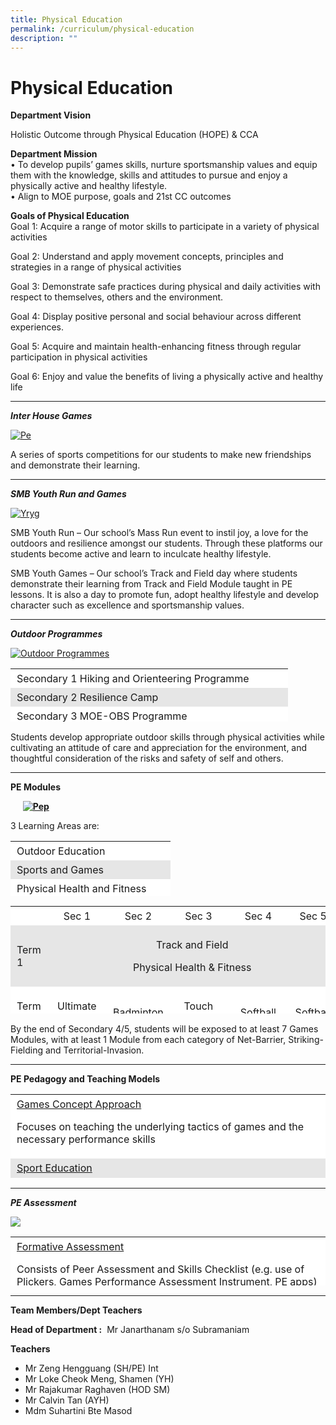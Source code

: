```yaml
---
title: Physical Education
permalink: /curriculum/physical-education
description: ""
---
```

Physical Education
==================

**Department Vision**

Holistic Outcome through Physical Education (HOPE) & CCA

**Department Mission**  
• To develop pupils’ games skills, nurture sportsmanship values and equip them with the knowledge, skills and attitudes to pursue and enjoy a physically active and healthy lifestyle.  
• Align to MOE purpose, goals and 21st CC outcomes

**Goals of Physical Education**   
Goal 1: Acquire a range of motor skills to participate in a variety of physical activities

Goal 2: Understand and apply movement concepts, principles and strategies in a range of physical activities

Goal 3: Demonstrate safe practices during physical and daily activities with respect to themselves, others and the environment.

Goal 4: Display positive personal and social behaviour across different experiences.

Goal 5: Acquire and maintain health-enhancing fitness through regular participation in physical activities

Goal 6: Enjoy and value the benefits of living a physically active and healthy life

* * *

_**Inter House Games**_

[![Pe](https://sembawangsec.moe.edu.sg/wp-content/uploads/2020/11/PE.jpg)](https://sembawangsec.moe.edu.sg/wp-content/uploads/2020/11/PE.jpg)

A series of sports competitions for our students to make new friendships and demonstrate their learning.

* * *

_**SMB Youth Run and Games**_

[![Yryg](https://sembawangsec.moe.edu.sg/wp-content/uploads/2020/11/YRYG-300x241.jpg)](https://sembawangsec.moe.edu.sg/wp-content/uploads/2020/11/YRYG.jpg)

SMB Youth Run – Our school’s Mass Run event to instil joy, a love for the outdoors and resilience amongst our students. Through these platforms our students become active and learn to inculcate healthy lifestyle.

SMB Youth Games – Our school’s Track and Field day where students demonstrate their learning from Track and Field Module taught in PE lessons. It is also a day to promote fun, adopt healthy lifestyle and develop character such as excellence and sportsmanship values.

* * *

_**Outdoor Programmes**_

[![Outdoor Programmes](https://sembawangsec.moe.edu.sg/wp-content/uploads/2020/11/Outdoor-Programmes-300x241.jpg)](https://sembawangsec.moe.edu.sg/wp-content/uploads/2020/11/Outdoor-Programmes.jpg)

<table width="433" style="box-sizing: inherit; border-collapse: collapse; border-spacing: 0px; max-width: 100%; height: 85px;"><tbody style="box-sizing: inherit;"><tr style="box-sizing: inherit; background: rgb(255, 255, 255);"><td style="box-sizing: inherit; padding: 5px 10px; width: 424px;">Secondary 1 Hiking and Orienteering Programme</td></tr><tr style="box-sizing: inherit; background: rgb(230, 230, 230);"><td style="box-sizing: inherit; padding: 5px 10px; width: 424px;">Secondary 2 Resilience Camp</td></tr><tr style="box-sizing: inherit; background: rgb(255, 255, 255);"><td style="box-sizing: inherit; padding: 5px 10px; width: 424px;">Secondary 3 MOE-OBS Programme</td></tr></tbody></table>

Students develop appropriate outdoor skills through physical activities while cultivating an attitude of care and appreciation for the environment, and thoughtful consideration of the risks and safety of self and others.

* * *

**PE Modules**

     **[![Pep](https://sembawangsec.moe.edu.sg/wp-content/uploads/2020/11/PEp-300x241.jpg)](https://sembawangsec.moe.edu.sg/wp-content/uploads/2020/11/PEp.jpg)**

3 Learning Areas are:

<table width="245" style="box-sizing: inherit; border-collapse: collapse; border-spacing: 0px; max-width: 100%; height: 88px;"><tbody style="box-sizing: inherit;"><tr style="box-sizing: inherit; background: rgb(255, 255, 255);"><td style="box-sizing: inherit; padding: 5px 10px; width: 236px;">Outdoor Education</td></tr><tr style="box-sizing: inherit; background: rgb(230, 230, 230);"><td style="box-sizing: inherit; padding: 5px 10px; width: 236px;">Sports and Games</td></tr><tr style="box-sizing: inherit; background: rgb(255, 255, 255);"><td style="box-sizing: inherit; padding: 5px 10px; width: 236px;">Physical Health and Fitness</td></tr></tbody></table>

<table width="527" style="box-sizing: inherit; border-collapse: collapse; border-spacing: 0px; max-width: 100%; height: 172px;"><tbody style="box-sizing: inherit;"><tr style="box-sizing: inherit; background: rgb(255, 255, 255);"><td style="box-sizing: inherit; padding: 5px 10px; width: 81.6px;"></td><td style="box-sizing: inherit; padding: 5px 10px; width: 81.6px; text-align: center;">Sec 1</td><td style="box-sizing: inherit; padding: 5px 10px; width: 81.6px; text-align: center;">Sec 2</td><td style="box-sizing: inherit; padding: 5px 10px; width: 81.6px; text-align: center;">Sec 3</td><td style="box-sizing: inherit; padding: 5px 10px; width: 81.6px; text-align: center;">Sec 4</td><td style="box-sizing: inherit; padding: 5px 10px; width: 81.6px; text-align: center;">Sec 5</td></tr><tr style="box-sizing: inherit; background: rgb(230, 230, 230);"><td style="box-sizing: inherit; padding: 5px 10px; width: 81.6px;">Term 1</td><td colspan="5" style="box-sizing: inherit; padding: 5px 10px; width: 81.6px; text-align: center;"><p style="box-sizing: inherit; font-size: 1em; text-align: center;">Track and Field</p><p style="box-sizing: inherit; font-size: 1em;">Physical Health &amp; Fitness</p></td></tr><tr style="box-sizing: inherit; background: rgb(255, 255, 255);"><td style="box-sizing: inherit; padding: 5px 10px; width: 81.6px;">Term 2</td><td style="box-sizing: inherit; padding: 5px 10px; width: 81.6px;"><p style="box-sizing: inherit; font-size: 1em; text-align: center;">Ultimate Frisbee</p></td><td style="box-sizing: inherit; padding: 5px 10px; width: 81.6px;">Badminton</td><td style="box-sizing: inherit; padding: 5px 10px; width: 81.6px; text-align: center;">Touch Rugby</td><td style="box-sizing: inherit; padding: 5px 10px; width: 81.6px; text-align: center;">Softball</td><td style="box-sizing: inherit; padding: 5px 10px; width: 81.6px; text-align: center;">Softball</td></tr><tr style="box-sizing: inherit; background: rgb(230, 230, 230);"><td style="box-sizing: inherit; padding: 5px 10px; width: 81.6px;">Term 3 &amp; 4</td><td style="box-sizing: inherit; padding: 5px 10px; width: 81.6px; text-align: center;"><p style="box-sizing: inherit; font-size: 1em; text-align: center;">Outdoor Education</p><p style="box-sizing: inherit; font-size: 1em;">Netball</p></td><td style="box-sizing: inherit; padding: 5px 10px; width: 81.6px; text-align: center;"><p style="box-sizing: inherit; font-size: 1em; text-align: center;">Outdoor Education</p><p style="box-sizing: inherit; font-size: 1em;">Floorball</p></td><td style="box-sizing: inherit; padding: 5px 10px; width: 81.6px; text-align: center;">Volleyball</td><td style="box-sizing: inherit; padding: 5px 10px; width: 81.6px; text-align: center;">Games Innovation</td><td style="box-sizing: inherit; padding: 5px 10px; width: 81.6px; text-align: center;">Mini Tennis</td></tr></tbody></table>

By the end of Secondary 4/5, students will be exposed to at least 7 Games Modules, with at least 1 Module from each category of Net-Barrier, Striking-Fielding and Territorial-Invasion.

* * *

**PE Pedagogy and Teaching Models**

<table width="588" style="box-sizing: inherit; border-collapse: collapse; border-spacing: 0px; max-width: 100%; height: 134px;"><tbody style="box-sizing: inherit;"><tr style="box-sizing: inherit; background: rgb(255, 255, 255);"><td style="box-sizing: inherit; padding: 5px 10px; width: 579.2px;"><u style="box-sizing: inherit;">Games Concept Approach</u><p style="box-sizing: inherit; font-size: 1em;"></p><p style="box-sizing: inherit; font-size: 1em;">Focuses on teaching the underlying tactics of games and the necessary performance skills</p></td></tr><tr style="box-sizing: inherit; background: rgb(230, 230, 230);"><td style="box-sizing: inherit; padding: 5px 10px; width: 579.2px;"><u style="box-sizing: inherit;">Sport Education</u><p style="box-sizing: inherit; font-size: 1em;"></p><p style="box-sizing: inherit; font-size: 1em;">Provides students with the authentic sport experiences in PE setting</p></td></tr><tr style="box-sizing: inherit; background: rgb(255, 255, 255);"><td style="box-sizing: inherit; padding: 5px 10px; width: 579.2px;"><u style="box-sizing: inherit;">Direct and Indirect Instructions</u><p style="box-sizing: inherit; font-size: 1em;"></p><p style="box-sizing: inherit; font-size: 1em;">Enables teachers to control the learning process with the learners</p></td></tr></tbody></table>

* * *

_**PE Assessment**_

![](https://sembawangsec.moe.edu.sg/wp-content/uploads/2020/11/PEA.jpg)

<table width="581" style="box-sizing: inherit; border-collapse: collapse; border-spacing: 0px; max-width: 100%; height: 78px;"><tbody style="box-sizing: inherit;"><tr style="box-sizing: inherit; background: rgb(255, 255, 255);"><td style="box-sizing: inherit; padding: 5px 10px; width: 572px;"><u style="box-sizing: inherit;">Formative Assessment</u><p style="box-sizing: inherit; font-size: 1em;"></p><p style="box-sizing: inherit; font-size: 1em;">Consists of Peer Assessment and Skills Checklist (e.g. use of Plickers, Games Performance Assessment Instrument, PE apps)</p></td></tr><tr style="box-sizing: inherit; background: rgb(230, 230, 230);"><td style="box-sizing: inherit; padding: 5px 10px; width: 572px;"><u style="box-sizing: inherit;">Summative Assessment</u><p style="box-sizing: inherit; font-size: 1em;"></p><p style="box-sizing: inherit; font-size: 1em;">Students will receive a PE grade at the end of the year, based on their participation in the 3 main learning areas.</p></td></tr></tbody></table>

* * *

**Team Members/Dept Teachers**

**Head of Department :**  Mr Janarthanam s/o Subramaniam

**Teachers**
* Mr Zeng Hengguang (SH/PE) Int
* Mr Loke Cheok Meng, Shamen (YH)
* Mr Rajakumar Raghaven (HOD SM)
* Mr Calvin Tan (AYH)
* Mdm Suhartini Bte Masod
